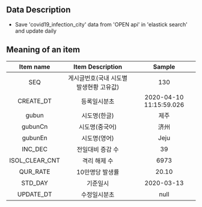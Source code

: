 ## Data Description

- Save 'covid19_infection_city' data from 'OPEN api' in 'elastick search' and update daily

## Meaning of an item

|Item name|Item Description|Sample|
:----:|:----:|:----:
|SEQ|게시글번호(국내 시도별 발생현황 고유값)|130|
|CREATE_DT|등록일시분초|2020-04-10 11:15:59.026|
|gubun|시도명(한글)|제주|
|gubunCn|시도명(중국어)|济州|
|gubunEn|시도명(영어)|Jeju|
|INC_DEC|전일대비 증감 수|39|
|ISOL_CLEAR_CNT|격리 해제 수|6973|
|QUR_RATE|10만명당 발생률|20.10|
|STD_DAY|기준일시|2020-03-13|
|UPDATE_DT|수정일시분초|null|
